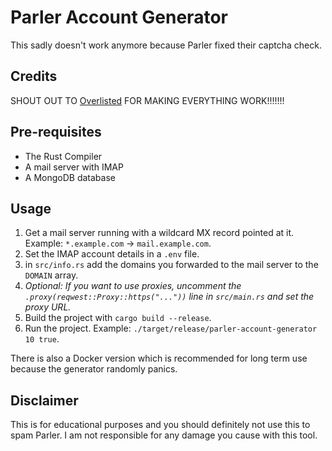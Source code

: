 # Parler Account Generator

This sadly doesn't work anymore because Parler fixed their captcha check.

## Credits

SHOUT OUT TO [Overlisted](https://overlisted.net/) FOR MAKING EVERYTHING WORK!!!!!!!

## Pre-requisites

- The Rust Compiler
- A mail server with IMAP
- A MongoDB database

## Usage

1. Get a mail server running with a wildcard MX record pointed at it. Example: `*.example.com` -> `mail.example.com`.
2. Set the IMAP account details in a `.env` file.
3. in `src/info.rs` add the domains you forwarded to the mail server to the `DOMAIN` array.
4. _Optional: If you want to use proxies, uncomment the `.proxy(reqwest::Proxy::https("..."))` line in `src/main.rs` and set the proxy URL._
5. Build the project with `cargo build --release`.
6. Run the project. Example: `./target/release/parler-account-generator 10 true`.

There is also a Docker version which is recommended for long term use because the generator randomly panics.

## Disclaimer

This is for educational purposes and you should definitely not use this to spam Parler. I am not responsible for any damage you cause with this tool.
